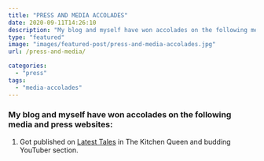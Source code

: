 ```yaml
---
title: "PRESS AND MEDIA ACCOLADES"
date: 2020-09-11T14:26:10
description: "My blog and myself have won accolades on the following media and press websites."
type: "featured"
image: "images/featured-post/press-and-media-accolades.jpg"
url: /press-and-media/

categories:
  - "press"
tags:
  - "media-accolades"
---
```


### My blog and myself have won accolades on the following media and press websites:

1. Got published on [Latest Tales](https://latesttales.com/latest-news/the-kitchen-queen-leela-paliwal-leela-paliwal-youtuber/) in The Kitchen Queen and budding YouTuber section.


